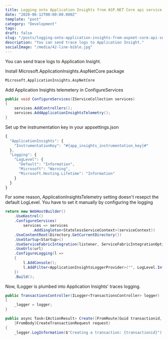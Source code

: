 ```yaml
---
title: Logging onto Application Insights from ASP.NET Core api service
date: "2020-06-12T00:00:00.000Z"
template: "post"
category: "Development"
tags:
draft: false
slug: "/posts/logging-onto-application-insights-from-aspnet-core-api-service/"
description: "You can send trace logs to Application Insight."
socialImage: "/media/42-line-bible.jpg"
---
```

  

You can send trace logs to Application Insight.

Install Microsoft.ApplicationInsights.AspNetCore package

```bash
Microsoft.ApplicationInsights.AspNetCore
```

Add Application Insights telemetery in ConfigureServices

```csharp
public void ConfigureServices(IServiceCollection services)
{
    services.AddControllers();
    services.AddApplicationInsightsTelemetry();
}
```

Set up the instrumentation key in your appsettings.json

```javascript
{
  "ApplicationInsights": {
    "InstrumentationKey": "#{app_insights_instrumentation_key}#"
  },
  "Logging": {
    "LogLevel": {
      "Default": "Information",
      "Microsoft": "Warning",
      "Microsoft.Hosting.Lifetime": "Information"
    }
  }
}
```

For some reason, ApplicationInsightsTelemetry setting doesn't resepct the default LogLevel. You have to set it manually by configuring the logging

```csharp
return new WebHostBuilder()
    .UseKestrel()
    .ConfigureServices(
        services => services
            .AddSingleton<StatelessServiceContext>(serviceContext))
    .UseContentRoot(Directory.GetCurrentDirectory())
    .UseStartup<Startup>()
    .UseServiceFabricIntegration(listener, ServiceFabricIntegrationOptions.None)
    .UseUrls(url)
    .ConfigureLogging(l =>
    {
        l.AddConsole();
        l.AddFilter<ApplicationInsightsLoggerProvider>("", LogLevel.Information);
    })
    .Build();
```

Now, ILogger is plumbed into Application Insights' traces logging.

```csharp
public TransactionsController(ILogger<TransactionsController> logger)
{
    _logger = logger;
}

public async Task<IActionResult> Create([FromRoute]Guid transactionid, 
    [FromBody]CreateTransactionRequest request)
{
    _logger.LogInformation($"Creating a transaction: {transactionid}");
```

